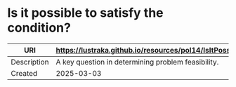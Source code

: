 # Is it possible to satisfy the condition?

URI|https://lustraka.github.io/resources/pol14/IsItPossibleToSatisfyTheCondition
-|-
Description|A key question in determining problem feasibility.
Created|2025-03-03

